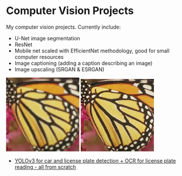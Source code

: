 # Computer Vision Projects
My computer vision projects.
Currently include:

- U-Net image segmentation
- ResNet
- Mobile net scaled with EfficientNet methodology, good for small computer resources
- Image captioning (adding a caption describing an image)
- Image upscaling (SRGAN & ESRGAN)
<p float="left">
  <img src="./image_upscaling/results/butterfly.png" width="200" />
  <img src="./image_upscaling/results/butterfly_upscaled.png" width="200" /> 
</p>

- [YOLOv3 for car and license plate detection + OCR for license plate reading - all from scratch](https://github.com/JolaKl/soft_kompjuting)
